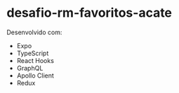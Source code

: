 # desafio-rm-favoritos-acate
Desenvolvido com:

- Expo 
- TypeScript 
- React Hooks
- GraphQL
- Apollo Client 
- Redux

